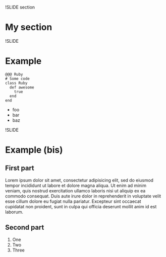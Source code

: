 !SLIDE section
# My section #


!SLIDE
# Example #
    @@@ Ruby
    # Some code
    class Ruby
      def awesome
        true
      end
    end

* foo
* bar
* baz


!SLIDE
# Example (bis) #

## First part ##

Lorem ipsum dolor sit amet, consectetur adipisicing elit, sed do eiusmod tempor
incididunt ut labore et dolore magna aliqua. Ut enim ad minim veniam, quis
nostrud exercitation ullamco laboris nisi ut aliquip ex ea commodo consequat.
Duis aute irure dolor in reprehenderit in voluptate velit esse cillum dolore eu
fugiat nulla pariatur. Excepteur sint occaecat cupidatat non proident, sunt in
culpa qui officia deserunt mollit anim id est laborum.

## Second part

1. One
2. Two
3. Three

